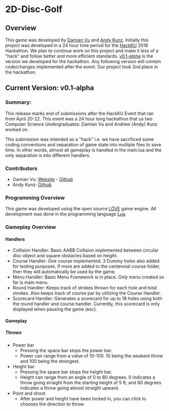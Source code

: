 # 2D-Disc-Golf

## Overview
This game was developed by [Damian Vu](https://github.com/DamianVu) and [Andy Kunz](https://github.com/Kunzy83). Initially this project was developed in a 24 hour time period for the [HackKU](http://hackku.org/) 2018 Hackathon. We plan to continue work on this project and make it less of a "hack" and follow better and more efficient standards. [v0.1-alpha](https://github.com/DamianVu/2D-Disc-Golf/releases/tag/v0.1-alpha) is the version we developed for the hackathon. Any following version will contain code/changes implemented after the event. Our project took 2nd place in the hackathon.

## Current Version: v0.1-alpha
### Summary:
This release marks end of submissions after the HackKU Event that ran from April 20-22. This event was a 24 hour long hackathon that us two Computer Science Undergraduates: Damian Vu and Andrew (Andy) Kunz worked on.

This submission was intended as a "hack" i.e. we have sacrificed some coding conventions and separation of game state into multiple files to save time. In other words, almost all gameplay is handled in the main.lua and the only separation is into different handlers.

### Contributors
- Damian Vu: [Website](damianvu.com "Damian's Website") - [Github](https://github.com/DamianVu "Damian's Github Profile") 
- Andy Kunz: [Github](https://github.com/Kunzy83 "Andy's Github Profile")

### Programming Overview
This game was developed using the open source [LÖVE](https://love2d.org "love2d Webpage") game engine. All development was done in the programming language [Lua](https://www.lua.org/ "Lua Homepage").

### Gameplay Overview
#### Handlers
- Collision Handler: Basic AABB Collision implemented between circular disc object and square obstacles based on height.
- Course Handler: One course implemented. 3 Dummy holes also added for testing purposes. If more are added to the centennial course folder, then they will automatically be used by the game.
- Menu Handler: Basic Menu Framework is in place. Only menu created so far is main menu.
- Round Handler: Keeps track of strokes thrown for each hole and total strokes. Also keeps track of course par by utilizing the Course Handler.
- Scorecard Handler: Generates a scorecard for up to 18 holes using both the round handler and course handler. Currently, this scorecard is only displayed when pausing the game (esc).
#### Gameplay
##### Throws
- Power bar
  - Pressing the space bar stops the power bar.
  - Power can range from a value of 10-100. 10 being the weakest throw and 100 being the strongest.
- Height bar
  - Pressing the space bar stops the height bar.
  - Height can range from an angle of 0 to 80 degrees. 0 indicates a throw going straight from the starting height of 5 ft, and 80 degrees indicates a throw going almost straight upward.
- Point and shoot
  - After power and height have been locked in, you can click to chooses the direction to throw.
